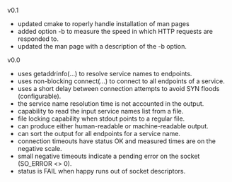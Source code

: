 v0.1

- updated cmake to roperly handle installation of man pages
- added option -b to measure the speed in which HTTP requests are responded to.
- updated the man page with a description of the -b option. 

v0.0

- uses getaddrinfo(...) to resolve service names to endpoints.
- uses non-blocking connect(...) to connect to all endpoints of a service.
- uses a short delay between connection attempts to avoid SYN floods (configurable).
- the service name resolution time is not accounted in the output.
- capability to read the input service names list from a file.
- file locking capability when stdout points to a regular file.
- can produce either human-readable or machine-readable output.
- can sort the output for all endpoints for a service name.
- connection timeouts have status OK and measured times are on the negative scale.
- small negative timeouts indicate a pending error on the socket (SO_ERROR <> 0).
- status is FAIL when happy runs out of socket descriptors.
